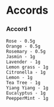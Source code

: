 # Accords

### Accord 1

```
Rose - 0.5g
Orange - 0.5g
Rosemary - 0.5g
Jasmin - 1g
Lavender - 1g
Lemon grass - 1g
Citronella - 1g
Lemon - 1g
Tea Tree - 1g
Yiang Yiang - 1g
Eucalyptus - 1g
PeepperMint - 1g
```

